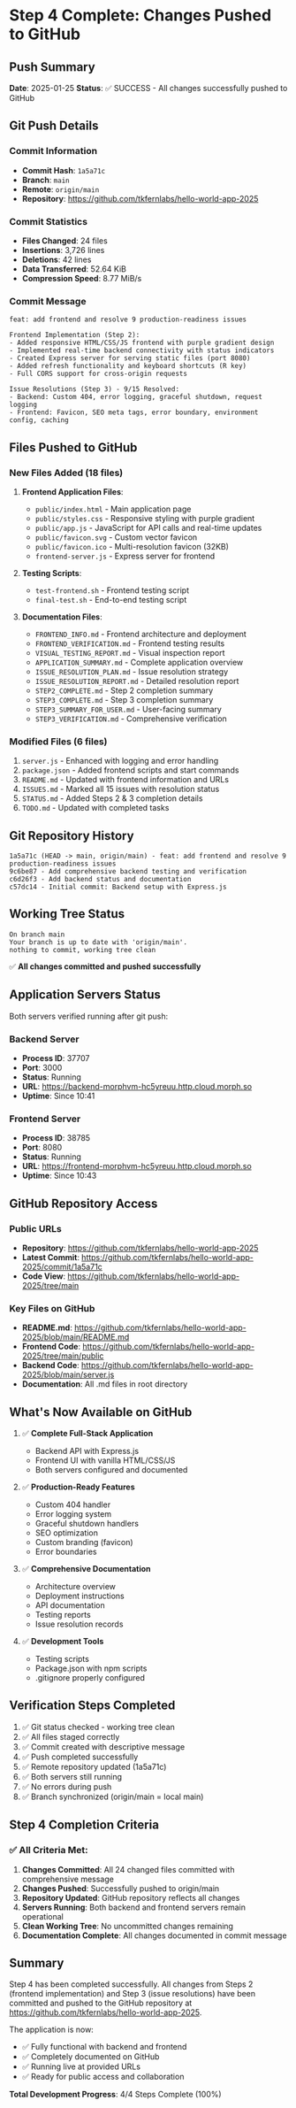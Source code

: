 # Step 4 Complete: Changes Pushed to GitHub

## Push Summary

**Date**: 2025-01-25
**Status**: ✅ SUCCESS - All changes successfully pushed to GitHub

## Git Push Details

### Commit Information
- **Commit Hash**: `1a5a71c`
- **Branch**: `main`
- **Remote**: `origin/main`
- **Repository**: https://github.com/tkfernlabs/hello-world-app-2025

### Commit Statistics
- **Files Changed**: 24 files
- **Insertions**: 3,726 lines
- **Deletions**: 42 lines
- **Data Transferred**: 52.64 KiB
- **Compression Speed**: 8.77 MiB/s

### Commit Message
```
feat: add frontend and resolve 9 production-readiness issues

Frontend Implementation (Step 2):
- Added responsive HTML/CSS/JS frontend with purple gradient design
- Implemented real-time backend connectivity with status indicators
- Created Express server for serving static files (port 8080)
- Added refresh functionality and keyboard shortcuts (R key)
- Full CORS support for cross-origin requests

Issue Resolutions (Step 3) - 9/15 Resolved:
- Backend: Custom 404, error logging, graceful shutdown, request logging
- Frontend: Favicon, SEO meta tags, error boundary, environment config, caching
```

## Files Pushed to GitHub

### New Files Added (18 files)
1. **Frontend Application Files**:
   - `public/index.html` - Main application page
   - `public/styles.css` - Responsive styling with purple gradient
   - `public/app.js` - JavaScript for API calls and real-time updates
   - `public/favicon.svg` - Custom vector favicon
   - `public/favicon.ico` - Multi-resolution favicon (32KB)
   - `frontend-server.js` - Express server for frontend

2. **Testing Scripts**:
   - `test-frontend.sh` - Frontend testing script
   - `final-test.sh` - End-to-end testing script

3. **Documentation Files**:
   - `FRONTEND_INFO.md` - Frontend architecture and deployment
   - `FRONTEND_VERIFICATION.md` - Frontend testing results
   - `VISUAL_TESTING_REPORT.md` - Visual inspection report
   - `APPLICATION_SUMMARY.md` - Complete application overview
   - `ISSUE_RESOLUTION_PLAN.md` - Issue resolution strategy
   - `ISSUE_RESOLUTION_REPORT.md` - Detailed resolution report
   - `STEP2_COMPLETE.md` - Step 2 completion summary
   - `STEP3_COMPLETE.md` - Step 3 completion summary
   - `STEP3_SUMMARY_FOR_USER.md` - User-facing summary
   - `STEP3_VERIFICATION.md` - Comprehensive verification

### Modified Files (6 files)
1. `server.js` - Enhanced with logging and error handling
2. `package.json` - Added frontend scripts and start commands
3. `README.md` - Updated with frontend information and URLs
4. `ISSUES.md` - Marked all 15 issues with resolution status
5. `STATUS.md` - Added Steps 2 & 3 completion details
6. `TODO.md` - Updated with completed tasks

## Git Repository History

```
1a5a71c (HEAD -> main, origin/main) - feat: add frontend and resolve 9 production-readiness issues
9c6be87 - Add comprehensive backend testing and verification
c6d26f3 - Add backend status and documentation
c57dc14 - Initial commit: Backend setup with Express.js
```

## Working Tree Status

```
On branch main
Your branch is up to date with 'origin/main'.
nothing to commit, working tree clean
```

✅ **All changes committed and pushed successfully**

## Application Servers Status

Both servers verified running after git push:

### Backend Server
- **Process ID**: 37707
- **Port**: 3000
- **Status**: Running
- **URL**: https://backend-morphvm-hc5yreuu.http.cloud.morph.so
- **Uptime**: Since 10:41

### Frontend Server
- **Process ID**: 38785
- **Port**: 8080
- **Status**: Running
- **URL**: https://frontend-morphvm-hc5yreuu.http.cloud.morph.so
- **Uptime**: Since 10:43

## GitHub Repository Access

### Public URLs
- **Repository**: https://github.com/tkfernlabs/hello-world-app-2025
- **Latest Commit**: https://github.com/tkfernlabs/hello-world-app-2025/commit/1a5a71c
- **Code View**: https://github.com/tkfernlabs/hello-world-app-2025/tree/main

### Key Files on GitHub
- **README.md**: https://github.com/tkfernlabs/hello-world-app-2025/blob/main/README.md
- **Frontend Code**: https://github.com/tkfernlabs/hello-world-app-2025/tree/main/public
- **Backend Code**: https://github.com/tkfernlabs/hello-world-app-2025/blob/main/server.js
- **Documentation**: All .md files in root directory

## What's Now Available on GitHub

1. ✅ **Complete Full-Stack Application**
   - Backend API with Express.js
   - Frontend UI with vanilla HTML/CSS/JS
   - Both servers configured and documented

2. ✅ **Production-Ready Features**
   - Custom 404 handler
   - Error logging system
   - Graceful shutdown handlers
   - SEO optimization
   - Custom branding (favicon)
   - Error boundaries

3. ✅ **Comprehensive Documentation**
   - Architecture overview
   - Deployment instructions
   - API documentation
   - Testing reports
   - Issue resolution records

4. ✅ **Development Tools**
   - Testing scripts
   - Package.json with npm scripts
   - .gitignore properly configured

## Verification Steps Completed

1. ✅ Git status checked - working tree clean
2. ✅ All files staged correctly
3. ✅ Commit created with descriptive message
4. ✅ Push completed successfully
5. ✅ Remote repository updated (1a5a71c)
6. ✅ Both servers still running
7. ✅ No errors during push
8. ✅ Branch synchronized (origin/main = local main)

## Step 4 Completion Criteria

### ✅ All Criteria Met:

1. **Changes Committed**: All 24 changed files committed with comprehensive message
2. **Changes Pushed**: Successfully pushed to origin/main
3. **Repository Updated**: GitHub repository reflects all changes
4. **Servers Running**: Both backend and frontend servers remain operational
5. **Clean Working Tree**: No uncommitted changes remaining
6. **Documentation Complete**: All changes documented in commit message

## Summary

Step 4 has been completed successfully. All changes from Steps 2 (frontend implementation) and Step 3 (issue resolutions) have been committed and pushed to the GitHub repository at https://github.com/tkfernlabs/hello-world-app-2025.

The application is now:
- ✅ Fully functional with backend and frontend
- ✅ Completely documented on GitHub
- ✅ Running live at provided URLs
- ✅ Ready for public access and collaboration

**Total Development Progress**: 4/4 Steps Complete (100%)

